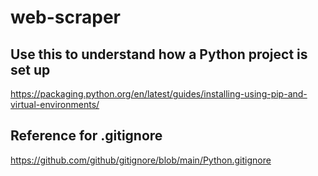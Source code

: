 # web-scraper
## Use this to understand how a Python project is set up
https://packaging.python.org/en/latest/guides/installing-using-pip-and-virtual-environments/

## Reference for .gitignore
https://github.com/github/gitignore/blob/main/Python.gitignore
